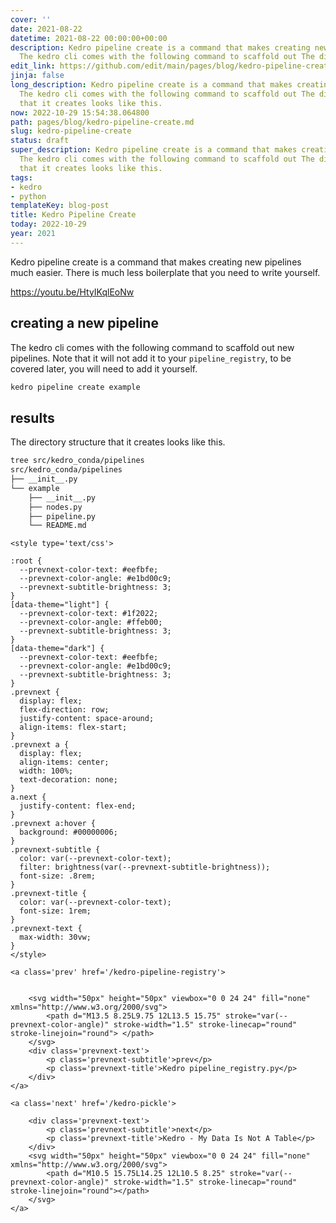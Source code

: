 ```yaml
---
cover: ''
date: 2021-08-22
datetime: 2021-08-22 00:00:00+00:00
description: Kedro pipeline create is a command that makes creating new https://youtu.be/HtyIKqlEoNw
  The kedro cli comes with the following command to scaffold out The direc
edit_link: https://github.com/edit/main/pages/blog/kedro-pipeline-create.md
jinja: false
long_description: Kedro pipeline create is a command that makes creating new https://youtu.be/HtyIKqlEoNw
  The kedro cli comes with the following command to scaffold out The directory structure
  that it creates looks like this.
now: 2022-10-29 15:54:38.064800
path: pages/blog/kedro-pipeline-create.md
slug: kedro-pipeline-create
status: draft
super_description: Kedro pipeline create is a command that makes creating new https://youtu.be/HtyIKqlEoNw
  The kedro cli comes with the following command to scaffold out The directory structure
  that it creates looks like this.
tags:
- kedro
- python
templateKey: blog-post
title: Kedro Pipeline Create
today: 2022-10-29
year: 2021
---
```


Kedro pipeline create is a command that makes creating new
pipelines much easier.  There is much less boilerplate that
you need to write yourself.

https://youtu.be/HtyIKqlEoNw

## creating a new pipeline

The kedro cli comes with the following command to scaffold out
new pipelines.  Note that it will not add it to your
`pipeline_registry`, to be covered later, you will need to add
it yourself.

``` bash
kedro pipeline create example
```

## results

The directory structure that it creates looks like this.

``` bash
tree src/kedro_conda/pipelines
src/kedro_conda/pipelines
├── __init__.py
└── example
    ├── __init__.py
    ├── nodes.py
    ├── pipeline.py
    └── README.md
```
<div class='prevnext'>

    <style type='text/css'>

    :root {
      --prevnext-color-text: #eefbfe;
      --prevnext-color-angle: #e1bd00c9;
      --prevnext-subtitle-brightness: 3;
    }
    [data-theme="light"] {
      --prevnext-color-text: #1f2022;
      --prevnext-color-angle: #ffeb00;
      --prevnext-subtitle-brightness: 3;
    }
    [data-theme="dark"] {
      --prevnext-color-text: #eefbfe;
      --prevnext-color-angle: #e1bd00c9;
      --prevnext-subtitle-brightness: 3;
    }
    .prevnext {
      display: flex;
      flex-direction: row;
      justify-content: space-around;
      align-items: flex-start;
    }
    .prevnext a {
      display: flex;
      align-items: center;
      width: 100%;
      text-decoration: none;
    }
    a.next {
      justify-content: flex-end;
    }
    .prevnext a:hover {
      background: #00000006;
    }
    .prevnext-subtitle {
      color: var(--prevnext-color-text);
      filter: brightness(var(--prevnext-subtitle-brightness));
      font-size: .8rem;
    }
    .prevnext-title {
      color: var(--prevnext-color-text);
      font-size: 1rem;
    }
    .prevnext-text {
      max-width: 30vw;
    }
    </style>
    
    <a class='prev' href='/kedro-pipeline-registry'>
    

        <svg width="50px" height="50px" viewbox="0 0 24 24" fill="none" xmlns="http://www.w3.org/2000/svg">
            <path d="M13.5 8.25L9.75 12L13.5 15.75" stroke="var(--prevnext-color-angle)" stroke-width="1.5" stroke-linecap="round" stroke-linejoin="round"> </path>
        </svg>
        <div class='prevnext-text'>
            <p class='prevnext-subtitle'>prev</p>
            <p class='prevnext-title'>Kedro pipeline_registry.py</p>
        </div>
    </a>
    
    <a class='next' href='/kedro-pickle'>
    
        <div class='prevnext-text'>
            <p class='prevnext-subtitle'>next</p>
            <p class='prevnext-title'>Kedro - My Data Is Not A Table</p>
        </div>
        <svg width="50px" height="50px" viewbox="0 0 24 24" fill="none" xmlns="http://www.w3.org/2000/svg">
            <path d="M10.5 15.75L14.25 12L10.5 8.25" stroke="var(--prevnext-color-angle)" stroke-width="1.5" stroke-linecap="round" stroke-linejoin="round"></path>
        </svg>
    </a>
  </div>